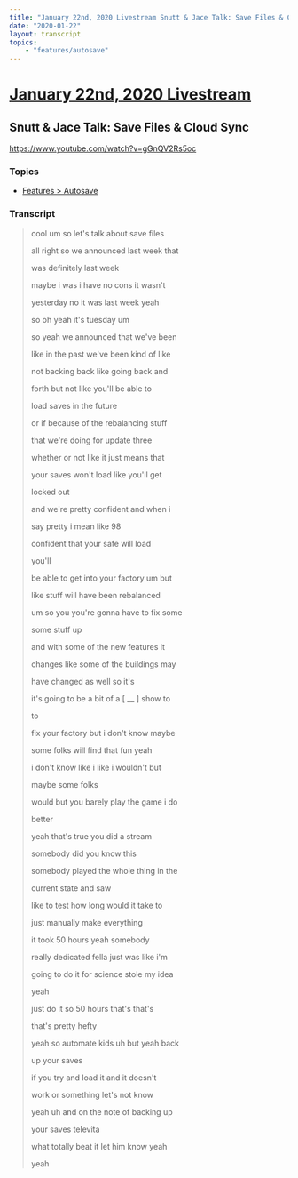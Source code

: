 ```yaml
---
title: "January 22nd, 2020 Livestream Snutt & Jace Talk: Save Files & Cloud Sync"
date: "2020-01-22"
layout: transcript
topics:
    - "features/autosave"
---
```

# [January 22nd, 2020 Livestream](../2020-01-22.md)
## Snutt & Jace Talk: Save Files & Cloud Sync
https://www.youtube.com/watch?v=gGnQV2Rs5oc

### Topics
* [Features > Autosave](../topics/features/autosave.md)

### Transcript

> cool um so let's talk about save files
> 
> all right so we announced last week that
> 
> was definitely last week
> 
> maybe i was i have no cons it wasn't
> 
> yesterday no it was last week yeah
> 
> so oh yeah it's tuesday um
> 
> so yeah we announced that we've been
> 
> like in the past we've been kind of like
> 
> not backing back like going back and
> 
> forth but not like you'll be able to
> 
> load saves in the future
> 
> or if because of the rebalancing stuff
> 
> that we're doing for update three
> 
> whether or not like it just means that
> 
> your saves won't load like you'll get
> 
> locked out
> 
> and we're pretty confident and when i
> 
> say pretty i mean like 98
> 
> confident that your safe will load
> 
> you'll
> 
> be able to get into your factory um but
> 
> like stuff will have been rebalanced
> 
> um so you you're gonna have to fix some
> 
> some stuff up
> 
> and with some of the new features it
> 
> changes like some of the buildings may
> 
> have changed as well so it's
> 
> it's going to be a bit of a [ __ ] show to
> 
> to
> 
> fix your factory but i don't know maybe
> 
> some folks will find that fun yeah
> 
> i don't know like i like i wouldn't but
> 
> maybe some folks
> 
> would but you barely play the game i do
> 
> better
> 
> yeah that's true you did a stream
> 
> somebody did you know this
> 
> somebody played the whole thing in the
> 
> current state and saw
> 
> like to test how long would it take to
> 
> just manually make everything
> 
> it took 50 hours yeah somebody
> 
> really dedicated fella just was like i'm
> 
> going to do it for science stole my idea
> 
> yeah
> 
> just do it so 50 hours that's that's
> 
> that's pretty hefty
> 
> yeah so automate kids uh but yeah back
> 
> up your saves
> 
> if you try and load it and it doesn't
> 
> work or something let's not know
> 
> yeah uh and on the note of backing up
> 
> your saves televita
> 
> what totally beat it let him know yeah
> 
> yeah
> 
